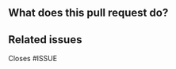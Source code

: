 ## What does this pull request do?

<!-- Comment:
Here you can explain the changes made on the PR.
-->

## Related issues
Closes #ISSUE
